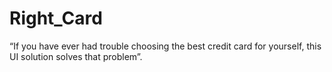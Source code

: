 # Right_Card
“If you have ever had trouble choosing the best credit card for yourself, this UI solution solves that problem”.
